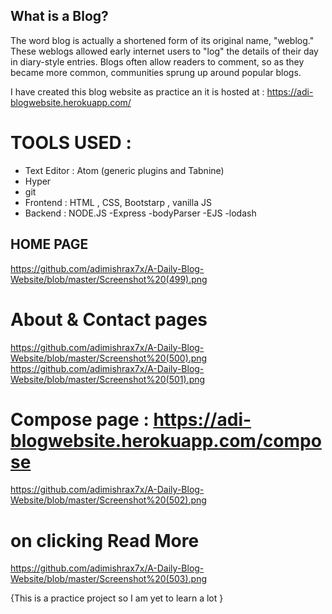 ## What is a Blog?

The word blog is actually a shortened form of its original name, "weblog." 
These weblogs allowed early internet users to "log" the details of their day in diary-style entries.
Blogs often allow readers to comment, so as they became more common, communities sprung up around popular blogs.


I have created this blog website as practice an it is hosted at : https://adi-blogwebsite.herokuapp.com/

# TOOLS USED :

- Text Editor : Atom (generic plugins and Tabnine)
- Hyper
- git
- Frontend : HTML , CSS, Bootstarp  , vanilla JS
- Backend : NODE.JS -Express
                    -bodyParser
                    -EJS
                    -lodash
 ## HOME PAGE
 https://github.com/adimishrax7x/A-Daily-Blog-Website/blob/master/Screenshot%20(499).png
 
 # About & Contact pages 
 https://github.com/adimishrax7x/A-Daily-Blog-Website/blob/master/Screenshot%20(500).png
 https://github.com/adimishrax7x/A-Daily-Blog-Website/blob/master/Screenshot%20(501).png
 
 # Compose page : https://adi-blogwebsite.herokuapp.com/compose
 https://github.com/adimishrax7x/A-Daily-Blog-Website/blob/master/Screenshot%20(502).png
 
 # on clicking Read More 
 https://github.com/adimishrax7x/A-Daily-Blog-Website/blob/master/Screenshot%20(503).png
 
 
 
 
 {This is a practice project so I am yet to learn a lot }
